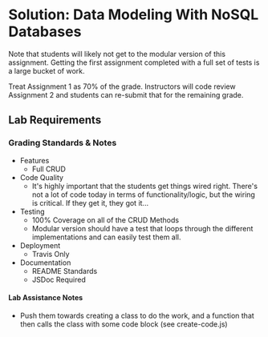 # Solution: Data Modeling With NoSQL Databases

Note that students will likely not get to the modular version of this assignment. Getting the first assignment completed with a full set of tests is a large bucket of work.

Treat Assignment 1 as 70% of the grade. Instructors will code review Assignment 2 and students can re-submit that for the remaining grade.

## Lab Requirements

### Grading Standards & Notes
  * Features
    * Full CRUD
  * Code Quality
    * It's highly important that the students get things wired right. There's not a lot of code today in terms of functionality/logic, but the wiring is critical. If they get it, they got it...
  * Testing
    * 100% Coverage on all of the CRUD Methods
    * Modular version should have a test that loops through the different implementations and can easily test them all.
  * Deployment
    * Travis Only
  * Documentation
    * README Standards
    * JSDoc Required

#### Lab Assistance Notes
* Push them towards creating a class to do the work, and a function that then calls the class with some code block (see create-code.js)
